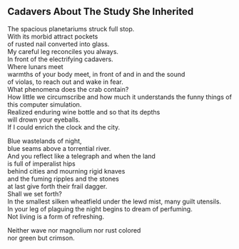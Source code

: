 Cadavers About The Study She Inherited
--------------------------------------
The spacious planetariums struck full stop.  
With its morbid attract pockets  
of rusted nail converted into glass.  
My careful leg reconciles you always.  
In front of the electrifying cadavers.  
Where lunars meet  
warmths of your body meet, in front of and in and the sound  
of violas, to reach out and wake in fear.  
What phenomena does the crab contain?  
How little we circumscribe and how much it understands the funny things of this computer simulation.  
Realized enduring wine bottle and so that its depths  
will drown your eyeballs.  
If I could enrich the clock and the city.  
  
Blue wastelands of night,  
blue seams above a torrential river.  
And you reflect like a telegraph and when the land  
is full of imperalist hips  
behind cities and mourning rigid knaves  
and the fuming ripples and the stones  
at last give forth their frail dagger.  
Shall we set forth?  
In the smallest silken wheatfield under the lewd mist, many guilt utensils.  
In your leg of plaguing the night begins to dream of perfuming.  
Not living is a form of refreshing.  
  
Neither wave nor magnolium nor rust colored  
nor green but crimson.  
